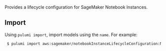 Provides a lifecycle configuration for SageMaker Notebook Instances.


## Import

Using `pulumi import`, import models using the `name`. For example:

```sh
 $ pulumi import aws:sagemaker/notebookInstanceLifecycleConfiguration:NotebookInstanceLifecycleConfiguration lc foo
```
 